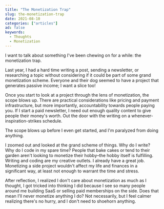 ```yaml
---
title: "The Monetization Trap"
slug: the-monetization-trap
date: 2021-08-10
categories: ["articles"]
ad: false
keywords:
  - Thoughts
  - Monetization
---
```


I  want to talk about something I've been chewing on for a while: the monetization trap.

<!--more-->

Last year, I had a hard time writing a post, sending a newsletter, or researching a topic without considering if it could be part of some grand monetization scheme. Everyone and their dog seemed to have a project that generates passive income; I want a slice too!

Once you start to look at a project through the lens of monetization, the scope blows up. There are practical considerations like pricing and payment infrastructure, but more importantly, accountability towards people paying you. If I start a paid newsletter, I need out enough quality content to give people their money's worth. Out the door with the writing on a whenever-inspiration-strikes schedule.

The scope blows up before I even get started, and I'm paralyzed from doing anything.

I zoomed out and looked at the grand scheme of things. Why do I write? Why do I code in my spare time? People that bake cakes or tend to their garden aren't looking to monetize their hobby–the hobby itself is fulfilling. Writing and coding are my creative outlets. I already have a great job. Monetizing a side project wouldn't affect my life and finances in a significant way, at least not enough to warrant the time and stress.

After reflection, I realized I don't care about monetization as much as I thought, I got tricked into thinking I did because I see so many people around me building SaaS or selling paid memberships on the side. Does that mean I'll never monetize anything I do? Not necessarily, but I feel calmer realizing there's no hurry, and I don't need to shoehorn anything.
